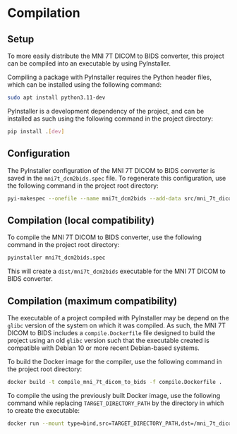 # Compilation

## Setup

To more easily distribute the MNI 7T DICOM to BIDS converter, this project can be compiled into an executable by using PyInstaller.

Compiling a package with PyInstaller requires the Python header files, which can be installed using the following command:

```sh
sudo apt install python3.11-dev
```

PyInstaller is a development dependency of the project, and can be installed as such using the following command in the project directory:

```sh
pip install .[dev]
```

## Configuration

The PyInstaller configuration of the MNI 7T DICOM to BIDS converter is saved in the `mni7t_dcm2bids.spec` file. To regenerate this configuration, use the following command in the project root directory:

```sh
pyi-makespec --onefile --name mni7t_dcm2bids --add-data src/mni_7t_dicom_to_bids/assets:mni_7t_dicom_to_bids/assets src/mni_7t_dicom_to_bids/scripts/run_mni7t_dcm2bids.py
```

## Compilation (local compatibility)

To compile the MNI 7T DICOM to BIDS converter, use the following command in the project root directory:

```sh
pyinstaller mni7t_dcm2bids.spec
```

This will create a `dist/mni7t_dcm2bids` executable for the MNI 7T DICOM to BIDS converter.

## Compilation (maximum compatibility)

The executable of a project compiled with PyInstaller may be depend on the `glibc` version of the system on which it was compiled. As such, the MNI 7T DICOM to BIDS includes a `compile.Dockerfile` file designed to build the project using an old `glibc` version such that the executable created is compatible with Debian 10 or more recent Debian-based systems.

To build the Docker image for the compiler, use the following command in the project root directory:

```sh
docker build -t compile_mni_7t_dicom_to_bids -f compile.Dockerfile .
```

To compile the using the previously built Docker image, use the following command while replacing `TARGET_DIRECTORY_PATH` by the directory in which to create the executable:

```sh
docker run --mount type=bind,src=TARGET_DIRECTORY_PATH,dst=/mni_7t_dicom_to_bids/dist compile_mni_7t_dicom_to_bids
```
